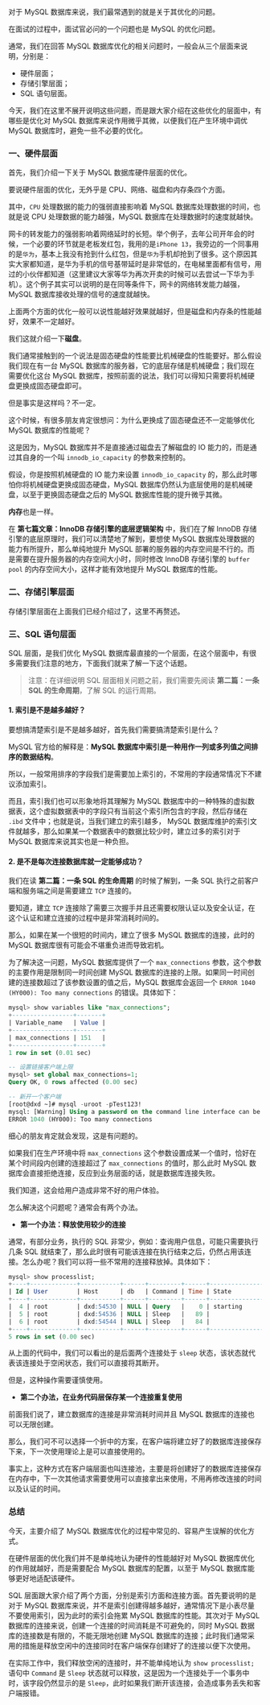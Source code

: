 对于 MySQL 数据库来说，我们最常遇到的就是关于其优化的问题。

在面试的过程中，面试官必问的一个问题也是 MySQL 的优化问题。

通常，我们在回答 MySQL 数据库优化的相关问题时，一般会从三个层面来说明，分别是：

- 硬件层面；
- 存储引擎层面；
- SQL 语句层面。

今天，我们在这里不展开说明这些问题，而是跟大家介绍在这些优化的层面中，有哪些是优化对 MySQL 数据库来说作用微乎其微，以便我们在产生环境中调优 MySQL 数据库时，避免一些不必要的优化。

### 一、硬件层面

首先，我们介绍一下关于 MySQL 数据库硬件层面的优化。

要说硬件层面的优化，无外乎是 CPU、网络、磁盘和内存条四个方面。

其中，`CPU` 处理数据的能力的强弱直接影响着 MySQL 数据库处理数据的时间，也就是说 CPU 处理数据的能力越强，MySQL 数据库在处理数据时的速度就越快。

网卡的转发能力的强弱影响着网络延时的长短。举个例子，去年公司开年会的时候，一个必要的环节就是老板发红包，我用的是`iPhone 13`，我旁边的一个同事用的是`华为`，基本上我没有抢到什么红包，但是`华为`手机却抢到了很多。这个原因其实大家都知道，是华为手机的信号基带延时是非常低的，在电梯里面都有信号，用过的小伙伴都知道（这里建议大家等华为再次开卖的时候可以去尝试一下华为手机）。这个例子其实可以说明的是在同等条件下，网卡的网络转发能力越强，MySQL 数据库接收处理的信号的速度就越快。

上面两个方面的优化一般可以说性能越好效果就越好，但是磁盘和内存条的性能越好，效果不一定越好。

我们这就介绍一下**磁盘**。

我们通常接触到的一个说法是固态硬盘的性能要比机械硬盘的性能要好。那么假设我们现在有一台 MySQL 数据库的服务器，它的底层存储是机械硬盘；我们现在需要优化这台 MySQL 数据库，按照前面的说法，我们可以得知只需要将机械硬盘更换成固态硬盘即可。

但是事实是这样吗？不一定。

这个时候，有很多朋友肯定很想问：为什么更换成了固态硬盘还不一定能够优化 MySQL 数据库的性能呢？

这是因为，MySQL 数据库并不是直接通过磁盘去了解磁盘的 IO 能力的，而是通过其自身的一个叫 `innodb_io_capacity` 的参数来控制的。

假设，你是按照机械硬盘的 IO 能力来设置 `innodb_io_capacity` 的，那么此时哪怕你将机械硬盘更换成固态硬盘，MySQL 数据库仍然认为底层使用的是机械硬盘，以至于更换固态硬盘之后的 MySQL 数据库性能的提升微乎其微。

**内存**也是一样。

在 **第七篇文章：InnoDB 存储引擎的底层逻辑架构** 中，我们在了解 InnoDB 存储引擎的底层原理时，我们可以清楚地了解到，要想使 MySQL 数据库处理数据的能力有所提升，那么单纯地提升 MySQL 部署的服务器的内存空间是不行的。而是需要在提升服务器的内存空间大小时，同时修改 InnoDB 存储引擎的 `buffer pool` 的内存空间大小，这样才能有效地提升 MySQL 数据库的性能。

### 二、存储引擎层面

存储引擎层面在上面我们已经介绍过了，这里不再赘述。

### 三、SQL 语句层面

SQL 层面，是我们优化 MySQL 数据库最直接的一个层面，在这个层面中，有很多需要我们注意的地方，下面我们就来了解一下这个话题。

> 注意：在详细说明 SQL 层面相关问题之前，我们需要先阅读 **第二篇：一条 SQL 的生命周期**，了解 SQL 的运行周期。

#### 1. 索引是不是越多越好？

要想搞清楚索引是不是越多越好，首先我们需要搞清楚索引是什么？

MySQL 官方给的解释是：**MySQL 数据库中索引是一种用作一列或多列值之间排序的数据结构**。

所以，一般常用排序的字段我们是需要加上索引的，不常用的字段通常情况下不建议添加索引。

而且，索引我们也可以形象地将其理解为 MySQL 数据库中的一种特殊的虚拟数据表，这个虚拟数据表中的字段只有当前这个索引所包含的字段，然后存储在 `.ibd` 文件中；也就是说，当我们建立的索引越多， MySQL 数据库维护的索引文件就越多，那么如果某一个数据表中的数据比较少时，建立过多的索引对于 MySQL 数据库来说其实也是一种负担。

#### 2. 是不是每次连接数据库就一定能够成功？

我们在读 **第二篇：一条 SQL 的生命周期** 的时候了解到，一条 SQL 执行之前客户端和服务端之间是需要建立 `TCP` 连接的。

要知道，建立 `TCP` 连接除了需要三次握手并且还需要权限认证以及安全认证，在这个认证和建立连接的过程中是非常消耗时间的。

那么，如果在某一个很短的时间内，建立了很多 MySQL 数据库的连接，此时的 MySQL 数据库很有可能会不堪重负进而导致宕机。

为了解决这一问题，MySQL 数据库提供了一个 `max_connections` 参数，这个参数的主要作用是限制同一时间创建 MySQL 数据库的连接的上限。如果同一时间创建的连接数超过了该参数设置的值之后，MySQL 数据库会返回一个 `ERROR 1040 (HY000): Too many connections` 的错误。具体如下：
```sql
mysql> show variables like "max_connections";
+-----------------+-------+
| Variable_name   | Value |
+-----------------+-------+
| max_connections | 151   |
+-----------------+-------+
1 row in set (0.01 sec)

-- 设置链接客户端上限
mysql> set global max_connections=1;
Query OK, 0 rows affected (0.00 sec)

-- 新开一个客户端
[root@dxd ~]# mysql -uroot -pTest123!
mysql: [Warning] Using a password on the command line interface can be insecure.
ERROR 1040 (HY000): Too many connections
```

细心的朋友肯定就会发现，这是有问题的。

如果我们在生产环境中将 `max_connections` 这个参数设置成某一个值时，恰好在某个时间段内创建的连接超过了 `max_connections` 的值时，那么此时 MySQL 数据库会直接拒绝连接，反应到业务层面的话，就是数据库连接失败。

我们知道，这会给用户造成非常不好的用户体验。

怎么解决这个问题呢？通常会有两个办法。

- **第一个办法：释放使用较少的连接**

通常，有部分业务，执行的 SQL 非常少，例如：查询用户信息，可能只需要执行几条 SQL 就结束了，那么此时很有可能该连接在执行结束之后，仍然占用该连接。怎么办呢？我们可以将一些不常用的连接释放掉。具体如下：

```sql
mysql> show processlist;
+----+-------------+-----------+------+---------+------+------------------+------------------+
| Id | User        | Host      | db   | Command | Time | State            | Info             |
+----+-------------+-----------+------+---------+------+------------------+------------------+
|  4 | root        | dxd:54530 | NULL | Query   |    0 | starting         | show processlist |
|  5 | root        | dxd:54536 | NULL | Sleep   |   89 |                  | NULL             |
|  6 | root        | dxd:54544 | NULL | Sleep   |   84 |                  | NULL             |
+----+-------------+-----------+------+---------+------+------------------+------------------+
5 rows in set (0.00 sec)
```

从上面的代码中，我们可以看出的是后面两个连接处于 `sleep` 状态，该状态就代表该连接处于空闲状态，我们可以直接将其断开。

但是，这种操作需要谨慎使用。

- **第二个办法，在业务代码层保存某一个连接重复使用**

前面我们说了，建立数据库的连接是非常消耗时间并且 MySQL 数据库的连接也可以无限创建。

那么，我们可不可以选择一个折中的方案，在客户端将建立好了的数据库连接保存下来，下一次使用理论上是可以直接使用的。

事实上，这种方式在客户端层面也叫连接池，主要是将创建好了的数据库连接保存在内存中，下一次其他请求需要使用可以直接拿出来使用，不用再修改连接的时间以及认证的时间。

### 总结

今天，主要介绍了 MySQL 数据库优化的过程中常见的、容易产生误解的优化方式。

在硬件层面的优化我们并不是单纯地认为硬件的性能越好对 MySQL 数据库优化的作用就越好，而是需要配合 MySQL 数据库的配置，以至于 MySQL 数据库能够更好地适配该硬件。

SQL 层面跟大家介绍了两个方面，分别是索引方面和连接方面。首先要说明的是对于 MySQL 数据库来说，并不是索引创建得越多越好，通常情况下是小表尽量不要使用索引，因为此时的索引会拖累 MySQL 数据库的性能。其次对于 MySQL 数据库的连接来说，创建一个连接的时间消耗是不可避免的，同时 MySQL 数据库的连接数是有限的，不能无限地创建 MySQL 数据库的连接；此时我们通常采用的措施是释放空闲中的连接同时在客户端保存创建好了的连接以便下次使用。

在实际工作中，我们释放空闲的连接时，并不能单纯地认为 `show processlist;` 语句中 `Command` 是 `Sleep` 状态就可以释放，这是因为一个连接处于一个事务中时，该字段仍然显示的是 `Sleep`，此时如果我们断开该连接，会造成事务丢失和客户端报错。
